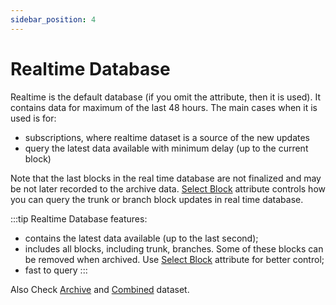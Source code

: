 ```yaml
---
sidebar_position: 4
---
```



# Realtime Database

Realtime is the default database (if you omit the attribute, then it is used). It contains data for maximum of the last 48 hours.
The main cases when it is used is for:

* subscriptions, where realtime dataset is a source of the new updates
* query the latest data available with minimum delay (up to the current block)

Note that the last blocks in the real time database are not finalized and may be not
later recorded to the archive data. [Select Block](select_blocks) attribute controls
how you can query the trunk or branch block updates  in real time database.

:::tip
Realtime Database features:

* contains the latest data available (up to the last second);
* includes all blocks, including trunk, branches. Some of these blocks can be removed when archived. Use [Select Block](select_blocks) attribute for better control;
* fast to query
:::

Also Check [Archive](archive) and [Combined](combined) dataset.